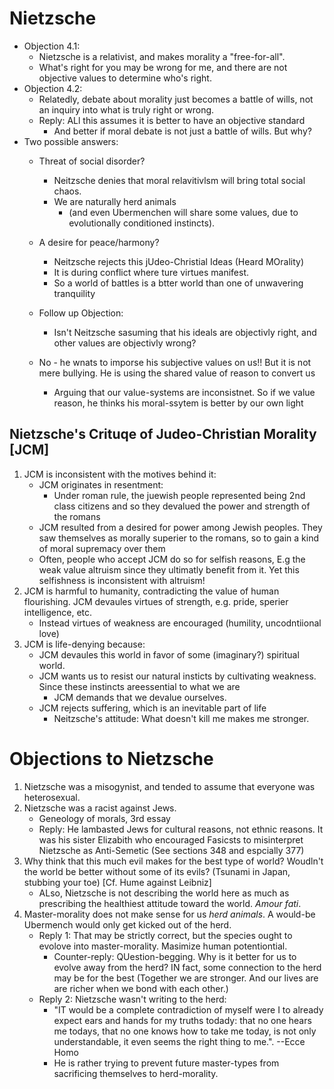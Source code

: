 Nietzsche
=========
- Objection 4.1:
    * Nietzsche is a relativist, and makes morality a "free-for-all".
    * What's right for you may be wrong for me, and there are not objective values to determine who's right.
- Objection 4.2:
    * Relatedly, debate about morality just becomes a battle of wills, not an inquiry into what is truly right or wrong.
    * Reply: ALl this assumes it is better to have an objective standard
        - And better if moral debate is not just a battle of wills. But why?
- Two possible answers:
    * Threat of social disorder?
        - Neitzsche denies that moral relavitivlsm will bring total social chaos.
        - We are naturally herd animals
            * (and even Ubermenchen will share some values, due to evolutionally conditioned instincts).
    * A desire for peace/harmony?
        - Neitzsche rejects this jUdeo-Christial Ideas (Heard MOrality)
        - It is during conflict where ture virtues manifest.
        - So a world of battles is a btter world than one of unwavering tranquility
    * Follow up Objection:
        * Isn't Neitzsche sasuming that his ideals are objectivly right, and other values are objectivly wrong?

    * No - he wnats to imporse his subjective values on us!! But it is not mere bullying. He is using the shared value of reason to convert us
        - Arguing that our value-systems are inconsistnet. So if we value reason, he thinks his moral-ssytem is better by our own light

Nietzsche's Crituqe of Judeo-Christian Morality [JCM]
-----------------------------------------------------
1. JCM is inconsistent with the motives behind it:
    - JCM originates in resentment:
        * Under roman rule, the juewish people represented being 2nd class citizens and so they devalued the power and strength of the romans
    - JCM resulted from a desired for power among Jewish peoples. They saw themselves as morally superier to the romans, so to gain a kind of moral supremacy over them
    - Often, people who accept JCM do so for selfish reasons, E.g the weak value altruism since they ultimatly benefit from it. Yet this selfishness is inconsistent with altruism!
2. JCM is harmful to humanity, contradicting the value of human flourishing. JCM devaules virtues of strength, e.g. pride, sperier intelligence, etc.
    * Instead virtues of weakness are encouraged (humility, uncodntiional love)
3. JCM is life-denying because:
    - JCM devaules this world in favor of some (imaginary?) spiritual world.
    - JCM wants us to resist our natural insticts by cultivating weakness. Since these instincts areessential to what we are
        * JCM demands that we devalue ourselves.
    - JCM rejects suffering, which is an inevitable part of life
        * Neitzsche's attitude: What doesn't kill me makes me stronger.

Objections to Nietzsche
=======================
1. Nietzsche was a misogynist, and tended to assume that everyone was heterosexual.
2. Nietzsche was a racist against Jews.
    - Geneology of morals, 3rd essay
    - Reply: He lambasted Jews for cultural reasons, not ethnic reasons. It was his sister Elizabith who encouraged Fasicsts to misinterpret Nietzsche as Anti-Semetic (See sections 348 and espcially 377)
3. Why think that this much evil makes for the best type of world? Woudln't the world be better without some of its evils? (Tsunami in Japan, stubbing your toe) [Cf. Hume against Leibniz]
    - ALso, Nietzsche is not describing the world here as much as prescribing the healthiest attitude toward the world. *Amour fati*.
4. Master-morality does not make sense for us *herd animals*. A would-be Ubermench would only get kicked out of the herd.
    - Reply 1: That may be strictly correct, but the species ought to evolove into master-morality. Masimize human potentiontial.
        * Counter-reply: QUestion-begging. Why is it better for us to evolve away from the herd? IN fact, some connection to the herd may be for the best (Together we are stronger. And our lives are are richer when we bond with each other.)
    - Reply 2: Nietzsche wasn't writing to the herd:
        * "IT would be a complete contradiction of myself were I to already expect ears and hands for my truths todady: that no one hears me todays, that no one knows how to take me today, is not only understandable, it even seems the right thing to me.". --Ecce Homo
        * He is rather trying to prevent future master-types from sacrificing themselves to herd-morality.
